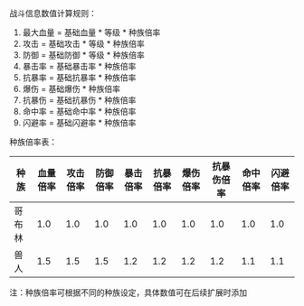 战斗信息数值计算规则：

1. 最大血量 = 基础血量 \* 等级 \* 种族倍率
2. 攻击 = 基础攻击 \* 等级 \* 种族倍率
3. 防御 = 基础防御 \* 等级 \* 种族倍率
4. 暴击率 = 基础暴击率 \* 种族倍率
5. 抗暴率 = 基础抗暴率 \* 种族倍率
6. 爆伤 = 基础爆伤 \* 种族倍率
7. 抗暴伤 = 基础抗暴伤 \* 种族倍率
8. 命中率 = 基础命中率 \* 种族倍率
9. 闪避率 = 基础闪避率 \* 种族倍率

种族倍率表：

| 种族   | 血量倍率 | 攻击倍率 | 防御倍率 | 暴击倍率 | 抗暴倍率 | 爆伤倍率 | 抗暴伤倍率 | 命中倍率 | 闪避倍率 |
| ------ | -------- | -------- | -------- | -------- | -------- | -------- | ---------- | -------- | -------- |
| 哥布林 | 1.0      | 1.0      | 1.0      | 1.0      | 1.0      | 1.0      | 1.0        | 1.0      | 1.0      |
| 兽人   | 1.5      | 1.5      | 1.5      | 1.2      | 1.2      | 1.2      | 1.2        | 1.1      | 1.1      |

注：种族倍率可根据不同的种族设定，具体数值可在后续扩展时添加
